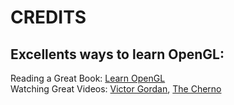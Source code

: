 <!DOCTYPE html>
<html lang="en">
<head>
  <meta charset="UTF-8">
  <meta http-equiv="X-UA-Compatible" content="IE=edge">
  <meta name="viewport" content="width=device-width, initial-scale=1.0">
</head>
<body>
  <h1>CREDITS</h1>
  <h2>Excellents ways to learn OpenGL:</h2>
  Reading a Great Book: <a href="https://bit.ly/2TXi2Jp">Learn OpenGL</a><br>
  Watching Great Videos: <a href="https://bit.ly/3s3tlMM">Victor Gordan</a>, <a href="https://bit.ly/3nT6wtj">The Cherno</a>
</body>
</html>